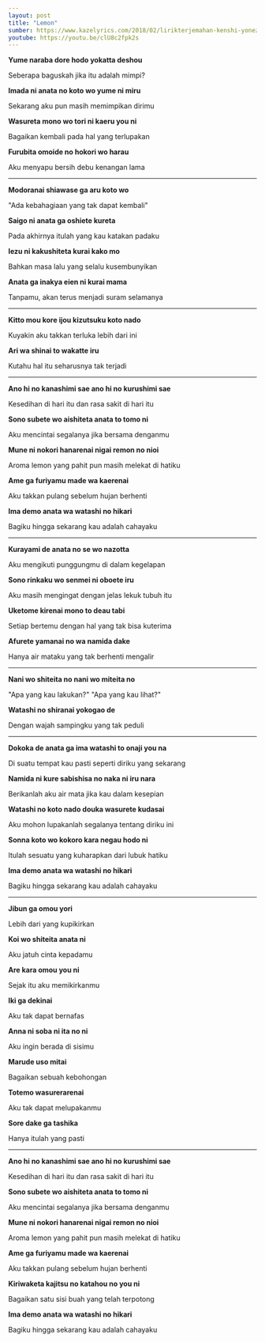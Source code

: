 ```yaml
---
layout: post
title: "Lemon"
sumber: https://www.kazelyrics.com/2018/02/lirikterjemahan-kenshi-yonezu-lemon.html?m=1 
youtube: https://youtu.be/clU8c2fpk2s 
---
```


**Yume naraba dore hodo yokatta deshou**

Seberapa baguskah jika itu adalah mimpi?

**Imada ni anata no koto wo yume ni miru**

Sekarang aku pun masih memimpikan dirimu

**Wasureta mono wo tori ni kaeru you ni**

Bagaikan kembali pada hal yang terlupakan

**Furubita omoide no hokori wo harau**

Aku menyapu bersih debu kenangan lama

****



**Modoranai shiawase ga aru koto wo**

"Ada kebahagiaan yang tak dapat kembali"

**Saigo ni anata ga oshiete kureta**

Pada akhirnya itulah yang kau katakan padaku

**Iezu ni kakushiteta kurai kako mo**

Bahkan masa lalu yang selalu kusembunyikan

**Anata ga inakya eien ni kurai mama**

Tanpamu, akan terus menjadi suram selamanya

****



**Kitto mou kore ijou kizutsuku koto nado**

Kuyakin aku takkan terluka lebih dari ini

**Ari wa shinai to wakatte iru**

Kutahu hal itu seharusnya tak terjadi

****



**Ano hi no kanashimi sae ano hi no kurushimi sae**

Kesedihan di hari itu dan rasa sakit di hari itu

**Sono subete wo aishiteta anata to tomo ni**

Aku mencintai segalanya jika bersama denganmu

**Mune ni nokori hanarenai nigai remon no nioi**

Aroma lemon yang pahit pun masih melekat di hatiku

**Ame ga furiyamu made wa kaerenai**

Aku takkan pulang sebelum hujan berhenti

**Ima demo anata wa watashi no hikari**

Bagiku hingga sekarang kau adalah cahayaku

****



**Kurayami de anata no se wo nazotta**

Aku mengikuti punggungmu di dalam kegelapan

**Sono rinkaku wo senmei ni oboete iru**

Aku masih mengingat dengan jelas lekuk tubuh itu

**Uketome kirenai mono to deau tabi**

Setiap bertemu dengan hal yang tak bisa kuterima

**Afurete yamanai no wa namida dake**

Hanya air mataku yang tak berhenti mengalir

****



**Nani wo shiteita no nani wo miteita no**

"Apa yang kau lakukan?" "Apa yang kau lihat?"

**Watashi no shiranai yokogao de**

Dengan wajah sampingku yang tak peduli

****



**Dokoka de anata ga ima watashi to onaji you na**

Di suatu tempat kau pasti seperti diriku yang sekarang

**Namida ni kure sabishisa no naka ni iru nara**

Berikanlah aku air mata jika kau dalam kesepian

**Watashi no koto nado douka wasurete kudasai**

Aku mohon lupakanlah segalanya tentang diriku ini

**Sonna koto wo kokoro kara negau hodo ni**

Itulah sesuatu yang kuharapkan dari lubuk hatiku

**Ima demo anata wa watashi no hikari**

Bagiku hingga sekarang kau adalah cahayaku

****



**Jibun ga omou yori**

Lebih dari yang kupikirkan

**Koi wo shiteita anata ni**

Aku jatuh cinta kepadamu

**Are kara omou you ni**

Sejak itu aku memikirkanmu

**Iki ga dekinai**

Aku tak dapat bernafas

**Anna ni soba ni ita no ni**

Aku ingin berada di sisimu

**Marude uso mitai**

Bagaikan sebuah kebohongan

**Totemo wasurerarenai**

Aku tak dapat melupakanmu

**Sore dake ga tashika**

Hanya itulah yang pasti

****



**Ano hi no kanashimi sae ano hi no kurushimi sae**

Kesedihan di hari itu dan rasa sakit di hari itu

**Sono subete wo aishiteta anata to tomo ni**

Aku mencintai segalanya jika bersama denganmu

**Mune ni nokori hanarenai nigai remon no nioi**

Aroma lemon yang pahit pun masih melekat di hatiku

**Ame ga furiyamu made wa kaerenai**

Aku takkan pulang sebelum hujan berhenti

**Kiriwaketa kajitsu no katahou no you ni**

Bagaikan satu sisi buah yang telah terpotong

**Ima demo anata wa watashi no hikari**

Bagiku hingga sekarang kau adalah cahayaku 

